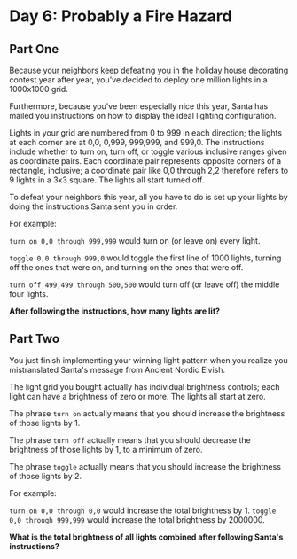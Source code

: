 # Day 6: Probably a Fire Hazard

## Part One

Because your neighbors keep defeating you in the holiday house decorating contest year after year, you've decided to deploy one million lights in a 1000x1000 grid.

Furthermore, because you've been especially nice this year, Santa has mailed you instructions on how to display the ideal lighting configuration.

Lights in your grid are numbered from 0 to 999 in each direction; the lights at each corner are at 0,0, 0,999, 999,999, and 999,0. The instructions include whether to turn on, turn off, or toggle various inclusive ranges given as coordinate pairs. Each coordinate pair represents opposite corners of a rectangle, inclusive; a coordinate pair like 0,0 through 2,2 therefore refers to 9 lights in a 3x3 square. The lights all start turned off.

To defeat your neighbors this year, all you have to do is set up your lights by doing the instructions Santa sent you in order.

For example:

`turn on 0,0 through 999,999` would turn on (or leave on) every light.

`toggle 0,0 through 999,0` would toggle the first line of 1000 lights, turning off the ones that were on, and turning on the ones that were off.

`turn off 499,499 through 500,500` would turn off (or leave off) the middle four lights.

**After following the instructions, how many lights are lit?**

## Part Two

You just finish implementing your winning light pattern when you realize you mistranslated Santa's message from Ancient Nordic Elvish.

The light grid you bought actually has individual brightness controls; each light can have a brightness of zero or more. The lights all start at zero.

The phrase `turn on` actually means that you should increase the brightness of those lights by 1.

The phrase `turn off` actually means that you should decrease the brightness of those lights by 1, to a minimum of zero.

The phrase `toggle` actually means that you should increase the brightness of those lights by 2.

For example:

`turn on 0,0 through 0,0` would increase the total brightness by 1.
`toggle 0,0 through 999,999` would increase the total brightness by 2000000.

**What is the total brightness of all lights combined after following Santa's instructions?**